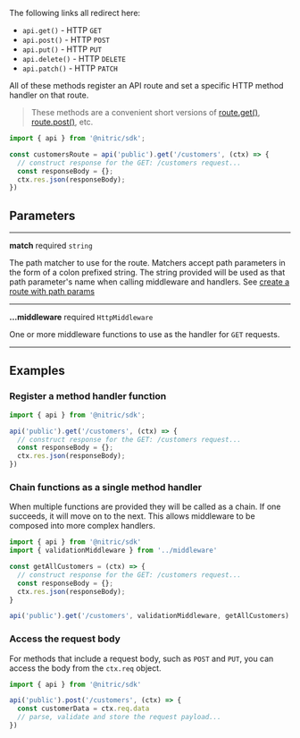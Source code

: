 The following links all redirect here:

- `api.get()` - HTTP `GET`
- `api.post()` - HTTP `POST`
- `api.put()` - HTTP `PUT`
- `api.delete()` - HTTP `DELETE`
- `api.patch()` - HTTP `PATCH`

All of these methods register an API route and set a specific HTTP method handler on that route.

> These methods are a convenient short versions of [route.get()](./api-route-get), [route.post()](./api-route-post), etc.

```javascript
import { api } from '@nitric/sdk';

const customersRoute = api('public').get('/customers', (ctx) => {
  // construct response for the GET: /customers request...
  const responseBody = {};
  ctx.res.json(responseBody);
})
```

## Parameters

---

**match** required `string`

The path matcher to use for the route. Matchers accept path parameters in the form of a colon prefixed string. The string provided will be used as that path parameter's name when calling middleware and handlers. See [create a route with path params](#create-a-route-with-path-params)

---

**...middleware** required `HttpMiddleware`

One or more middleware functions to use as the handler for `GET` requests.

---

## Examples

### Register a method handler function

```javascript
import { api } from '@nitric/sdk';

api('public').get('/customers', (ctx) => {
  // construct response for the GET: /customers request...
  const responseBody = {};
  ctx.res.json(responseBody);
})
```

### Chain functions as a single method handler

When multiple functions are provided they will be called as a chain. If one succeeds, it will move on to the next. This allows middleware to be composed into more complex handlers.

```javascript
import { api } from '@nitric/sdk'
import { validationMiddleware } from '../middleware'

const getAllCustomers = (ctx) => {
  // construct response for the GET: /customers request...
  const responseBody = {};
  ctx.res.json(responseBody);
}

api('public').get('/customers', validationMiddleware, getAllCustomers)
```

### Access the request body

For methods that include a request body, such as `POST` and `PUT`, you can access the body from the `ctx.req` object.

```javascript
import { api } from '@nitric/sdk'

api('public').post('/customers', (ctx) => {
  const customerData = ctx.req.data
  // parse, validate and store the request payload...
})
```